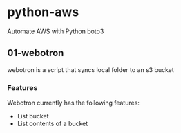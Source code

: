 # python-aws

Automate AWS with Python boto3

## 01-webotron
webotron is a script that syncs local folder to an s3 bucket

### Features
Webotron currently has the following features:

- List bucket
- List contents of a bucket